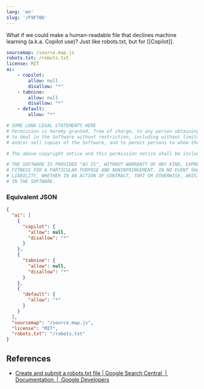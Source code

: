 ```yaml
---
lang: 'en'
slug: '/F9F706'
---
```


What if we could make a human-readable file that declines machine learning (a.k.a. Copilot use)?
Just like robots.txt, but for [[Copilot]].

```yaml
sourcemap: /source.map.js
robots.txt: /robots.txt
license: MIT
ai:
    - copilot:
        allow: null
        disallow: "*"
    - tabnine:
        allow: null
        disallow: "*"
    - default:
        allow: "*"

# SOME LONG LEGAL STATEMENTS HERE
# Permission is hereby granted, free of charge, to any person obtaining a copy of this software and associated documentation files (the "Software"),
# to deal in the Software without restriction, including without limitation the rights to use, copy, modify, merge, publish, distribute, sublicense,
# and/or sell copies of the Software, and to permit persons to whom the Software is furnished to do so, subject to the following conditions:

# The above copyright notice and this permission notice shall be included in all copies or substantial portions of the Software.

# THE SOFTWARE IS PROVIDED "AS IS", WITHOUT WARRANTY OF ANY KIND, EXPRESS OR IMPLIED, INCLUDING BUT NOT LIMITED TO THE WARRANTIES OF MERCHANTABILITY,
# FITNESS FOR A PARTICULAR PURPOSE AND NONINFRINGEMENT. IN NO EVENT SHALL THE AUTHORS OR COPYRIGHT HOLDERS BE LIABLE FOR ANY CLAIM, DAMAGES OR OTHER
# LIABILITY, WHETHER IN AN ACTION OF CONTRACT, TORT OR OTHERWISE, ARISING FROM, OUT OF OR IN CONNECTION WITH THE SOFTWARE OR THE USE OR OTHER DEALINGS
# IN THE SOFTWARE.
```

### Equivalent JSON

```json
{
  "ai": [
    {
      "copilot": {
        "allow": null,
        "disallow": "*"
      }
    },
    {
      "tabnine": {
        "allow": null,
        "disallow": "*"
      }
    },
    {
      "default": {
        "allow": "*"
      }
    }
  ],
  "sourcemap": "/source.map.js",
  "license": "MIT",
  "robots.txt": "/robots.txt"
}
```

## References

- [Create and submit a robots.txt file | Google Search Central  |  Documentation  |  Google Developers](https://developers.google.com/search/docs/crawling-indexing/robots/create-robots-txt)
